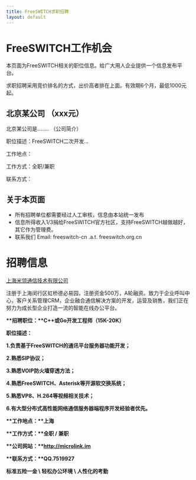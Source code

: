 ```yaml
---
title: FreeSWITCH求职招聘
layout: default
---
```


# FreeSWITCH工作机会

本页面为FreeSWITCH相关的职位信息。给广大用人企业提供一个信息发布平台。

求职招聘采用竞价排名的方式，出价高者排在上面。有效期6个月，最低1000元起。

## 北京某公司 （xxx元）

北京某公司是........ （公司简介）

职位描述：FreeSWITCH二次开发...

工作地点：

工作方式：全职/兼职

联系方式：


## 关于本页面

* 所有招聘单位都需要经过人工审核，信息由本站统一发布
* 信息所得收入1/3捐给FreeSWITCH官方社区，支持FreeSWITCH越做越好，其它作为管理费。
* 联系我们 Email: freeswitch-cn .a.t. freeswitch.org.cn

# 招聘信息

[上海米领通信技术有限公司](http://www.microlink.im)

注册于上海闵行区虹桥德必易园，注册资金500万，A轮融资。致力于企业呼叫中心，客户关系管理CRM，企业融合通信解决方案的开发，运营及销售，我们正在努力为成长型企业打造一流的智能在线办公平台。

<b/>
**招聘职位：**C++或Go开发工程师（15K-20K）

**职位描述：**

1.负责基于FreeSWITCH的通讯平台服务器功能开发；

2.熟悉SIP协议；

3.熟悉VOIP防火墙穿透方法；

4.熟悉FreeSWITCH、Asterisk等开源软交换系统；

5.熟悉VP8、H.264等视频相关技术；

6.有大型分布式高性能网络通信服务器端程序开发经验者优先。

**工作地点：**上海

**工作方式：**全职 / 兼职

**公司网站：**http://microlink.im

**联系方式：**QQ.7519927

标准五险一金 \ 轻松办公环境 \ 人性化的考勤

